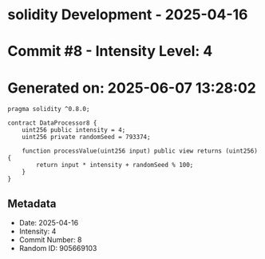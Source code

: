 ﻿# solidity Development - 2025-04-16
# Commit #8 - Intensity Level: 4
# Generated on: 2025-06-07 13:28:02
```solidity
pragma solidity ^0.8.0;

contract DataProcessor8 {
    uint256 public intensity = 4;
    uint256 private randomSeed = 793374;

    function processValue(uint256 input) public view returns (uint256) {
        return input * intensity + randomSeed % 100;
    }
}
```
## Metadata
- Date: 2025-04-16
- Intensity: 4
- Commit Number: 8
- Random ID: 905669103
